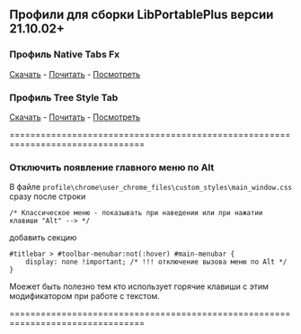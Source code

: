 ## Профили для сборки LibPortablePlus версии 21.10.02+

### Профиль Native Tabs Fx
[Скачать](https://github.com/wvxwxvw/LibPortablePlus/blob/main/Profiles_91_ESR_LPP/profile-ntfex/Firefox.91.ESR.LPP.profile-ntfex_220219.7z)  -  [Почитать](https://github.com/wvxwxvw/LibPortablePlus/blob/main/Profiles_91_ESR_LPP/profile-ntfex/Readme.md)  -  [Посмотреть](https://github.com/wvxwxvw/LibPortablePlus/blob/main/Profiles_91_ESR_LPP/ntfex-screen.md)  
  
### Профиль Tree Style Tab
[Скачать](https://github.com/wvxwxvw/LibPortablePlus/raw/main/Profiles_91_ESR_LPP/profile-tstex/Firefox.91.ESR.LPP.profile-tstex_211024p.7z)  -  [Почитать](https://github.com/wvxwxvw/LibPortablePlus/blob/main/Profiles_91_ESR_LPP/profile-tstex/Readme.md)  -  [Посмотреть](https://github.com/wvxwxvw/LibPortablePlus/blob/main/Profiles_91_ESR_LPP/tstex-screen.md)  
  
================================================================================  
  
### Отключить появление главного меню по Alt  
  
В файле `profile\chrome\user_chrome_files\custom_styles\main_window.css`  
сразу после строки
```
/* Классическое меню - показывать при наведении или при нажатии клавиши "Alt" --> */
```
добавить секцию
```
#titlebar > #toolbar-menubar:not(:hover) #main-menubar {
    display: none !important; /* !!! отключение вызова меню по Alt */
}
```
Моежет быть полезно тем кто использует горячие клавиши с этим модификатором при работе с текстом.  
  
================================================================================
